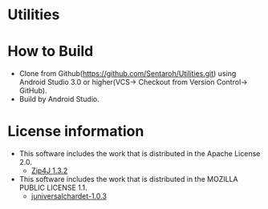 # Utilities

# How to Build

- Clone from Github(https://github.com/Sentaroh/Utilities.git) using Android Studio 3.0 or higher(VCS-> Checkout from Version Control-> GitHub).
- Build by Android Studio.

# License information

- This software includes the work that is distributed in the Apache License 2.0.  
  - [Zip4J 1.3.2](https://mvnrepository.com/artifact/net.lingala.zip4j/zip4j/1.3.2)  
- This software includes the work that is distributed in the MOZILLA PUBLIC LICENSE 1.1.  
  - [juniversalchardet-1.0.3](https://code.google.com/archive/p/juniversalchardet/)  
